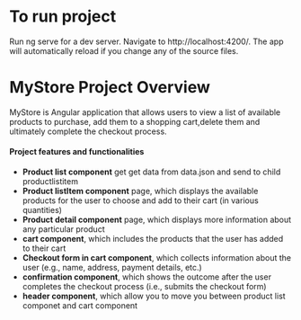 # To run project 

Run ng serve for a dev server. Navigate to http://localhost:4200/. The app will automatically reload if you change any of the source files.

# MyStore Project Overview

MyStore is Angular application that allows users to view a list of available products to purchase, add them to a shopping cart,delete them and ultimately complete the checkout process. 


#### Project features and functionalities


* **Product list component** get get data from data.json and send to child productlistitem
* **Product listItem component** page, which displays the available products for the user to choose and add to their cart (in various quantities)
* **Product detail component** page, which displays more information about any particular product
* **cart component**, which includes the products that the user has added to their cart
* **Checkout form in cart component**, which collects information about the user (e.g., name, address, payment details, etc.)
* **confirmation component**, which shows the outcome after the user completes the checkout process (i.e., submits the checkout form)
* **header component**, which allow you to move you between product list componet and cart component

